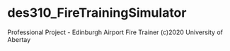 # des310_FireTrainingSimulator
Professional Project - Edinburgh Airport Fire Trainer
(c)2020 University of Abertay